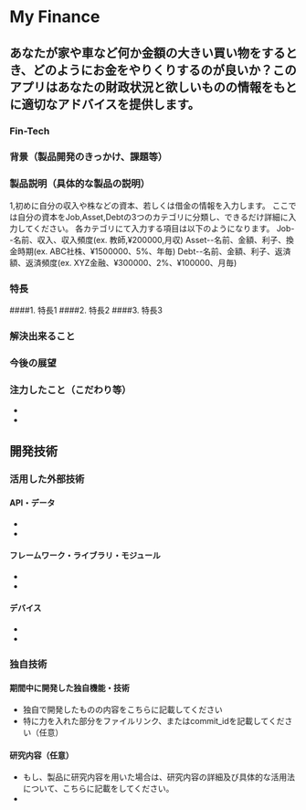 # My Finance
## あなたが家や車など何か金額の大きい買い物をするとき、どのようにお金をやりくりするのが良いか？このアプリはあなたの財政状況と欲しいものの情報をもとに適切なアドバイスを提供します。
### Fin-Tech

### 背景（製品開発のきっかけ、課題等）


### 製品説明（具体的な製品の説明）
1,初めに自分の収入や株などの資本、若しくは借金の情報を入力します。
ここでは自分の資本をJob,Asset,Debtの3つのカテゴリに分類し、できるだけ詳細に入力してください。
各カテゴリにて入力する項目は以下のようになります。
Job--名前、収入、収入頻度(ex. 教師,¥200000,月収)
Asset--名前、金額、利子、換金時期(ex. ABC社株、¥1500000、5%、年毎)
Debt--名前、金額、利子、返済額、返済頻度(ex. XYZ金融、¥300000、2%、¥100000、月毎)


### 特長
####1. 特長1
####2. 特長2
####3. 特長3

### 解決出来ること
### 今後の展望
### 注力したこと（こだわり等）
* 
* 

## 開発技術
### 活用した外部技術
#### API・データ
* 
* 

#### フレームワーク・ライブラリ・モジュール
* 
* 

#### デバイス
* 
* 

### 独自技術
#### 期間中に開発した独自機能・技術
* 独自で開発したものの内容をこちらに記載してください
* 特に力を入れた部分をファイルリンク、またはcommit_idを記載してください（任意）

#### 研究内容（任意）
* もし、製品に研究内容を用いた場合は、研究内容の詳細及び具体的な活用法について、こちらに記載をしてください。
* 
